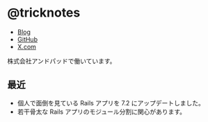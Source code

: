 # @tricknotes

- [Blog](https://tricknotes.hateblo.jp/)
- [GitHub](https://github.com/tricknotes)
- [X.com](https://x.com/tricknotes)

株式会社アンドパッドで働いています。

## 最近

- 個人で面倒を見ている Rails アプリを 7.2 にアップデートしました。
- 若干骨太な Rails アプリのモジュール分割に関心があります。
